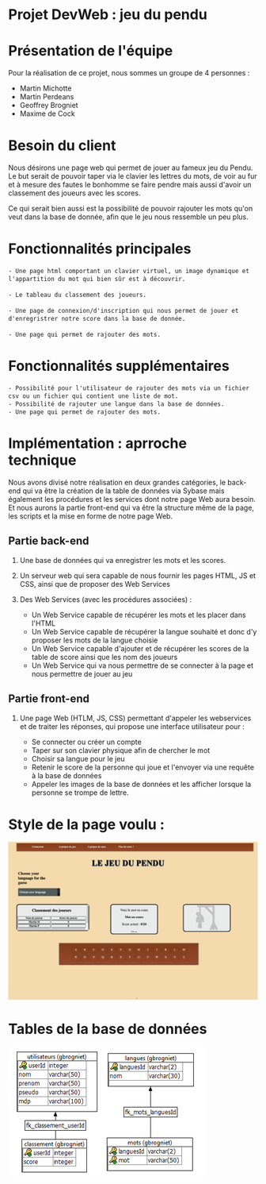 # Projet DevWeb : jeu du pendu

# Présentation de l'équipe
  Pour la réalisation de ce projet, nous sommes un groupe de 4 personnes :
   - Martin Michotte
   - Martin Perdeans
   - Geoffrey Brogniet
   - Maxime de Cock 
# Besoin du client

  Nous désirons une page web qui permet de jouer au fameux jeu du Pendu. Le but serait de pouvoir taper via le clavier les lettres du mots, de voir au fur et à mesure des fautes le bonhomme se faire pendre mais aussi d'avoir un classement des joueurs avec les scores.

  Ce qui serait bien aussi est la possibilité de pouvoir rajouter les mots qu'on veut dans la base de donnée, afin que le jeu nous ressemble un peu plus.
# Fonctionnalités principales

    - Une page html comportant un clavier virtuel, un image dynamique et l'appartition du mot qui bien sûr est à découvrir.

    - Le tableau du classement des joueurs.

    - Une page de connexion/d'inscription qui nous permet de jouer et d'enregristrer notre score dans la base de donnée.

    - Une page qui permet de rajouter des mots.

# Fonctionnalités supplémentaires

    - Possibilité pour l'utilisateur de rajouter des mots via un fichier csv ou un fichier qui contient une liste de mot.
    - Possibilité de rajouter une langue dans la base de données. 
    - Une page qui permet de rajouter des mots.
    
    
# Implémentation : aprroche technique 

Nous avons divisé notre réalisation en deux grandes catégories, le back-end qui va être la création de la table de données via Sybase mais également les procédures et les services dont notre page Web aura besoin. Et nous aurons la partie front-end qui va être la structure même de la page, les scripts et la mise en forme de notre page Web. 

## Partie back-end 

1. Une base de données qui va enregistrer les mots et les scores. 

2. Un serveur web qui sera capable de nous fournir les pages HTML, JS et CSS, ainsi que de proposer des Web Services

3. Des Web Services (avec les procédures associées) : 

    - Un Web Service capable de récupérer les mots et les placer dans l'HTML
    - Un Web Service capable de récupérer la langue souhaité et donc d'y proposer les mots de la langue choisie
    - Un Web Service capable d'ajouter et de récupérer les scores de la table de score ainsi que les nom des joueurs
    - Un Web Service qui va nous permettre de se connecter à la page et nous permettre de jouer au jeu
    
## Partie front-end 

1. Une page Web (HTLM, JS, CSS) permettant d'appeler les webservices et de traiter les réponses, qui propose une interface utilisateur pour :

    - Se connecter ou créer un compte 
    - Taper sur son clavier physique afin de chercher le mot
    - Choisir sa langue pour le jeu
    - Retenir le score de la personne qui joue et l'envoyer via une requête à la base de données
    - Appeler les images de la base de données et les afficher lorsque la personne se trompe de lettre. 
    

# Style de la page voulu :

<img src="frontend/img/stylePenduHtml.png" alt="Style de la page"/>

# Tables de la base de données  

<img src="frontend/img/tableImg.png" alt="Image de la table de données" />
                                                                        
                                                                        
                                                                    
